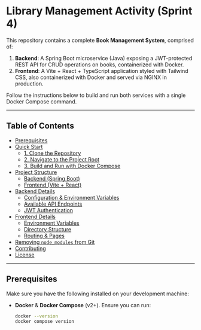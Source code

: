 # Library Management Activity (Sprint 4)

This repository contains a complete **Book Management System**, comprised of:

1. **Backend**: A Spring Boot microservice (Java) exposing a JWT-protected REST API for CRUD operations on books, containerized with Docker.  
2. **Frontend**: A Vite + React + TypeScript application styled with Tailwind CSS, also containerized with Docker and served via NGINX in production.

Follow the instructions below to build and run both services with a single Docker Compose command.

---

## Table of Contents

- [Prerequisites](#prerequisites)  
- [Quick Start](#quick-start)  
  - [1. Clone the Repository](#1-clone-the-repository)  
  - [2. Navigate to the Project Root](#2-navigate-to-the-project-root)  
  - [3. Build and Run with Docker Compose](#3-build-and-run-with-docker-compose)  
- [Project Structure](#project-structure)  
  - [Backend (Spring Boot)](#backend-spring-boot)  
  - [Frontend (Vite + React)](#frontend-vite--react)  
- [Backend Details](#backend-details)  
  - [Configuration & Environment Variables](#configuration--environment-variables)  
  - [Available API Endpoints](#available-api-endpoints)  
  - [JWT Authentication](#jwt-authentication)  
- [Frontend Details](#frontend-details)  
  - [Environment Variables](#environment-variables)  
  - [Directory Structure](#directory-structure)  
  - [Routing & Pages](#routing--pages)  
- [Removing `node_modules` from Git](#removing-nodemodules-from-git)  
- [Contributing](#contributing)  
- [License](#license)

---

## Prerequisites

Make sure you have the following installed on your development machine:

- **Docker** & **Docker Compose** (v2+). Ensure you can run:
  ```bash
  docker --version
  docker compose version
